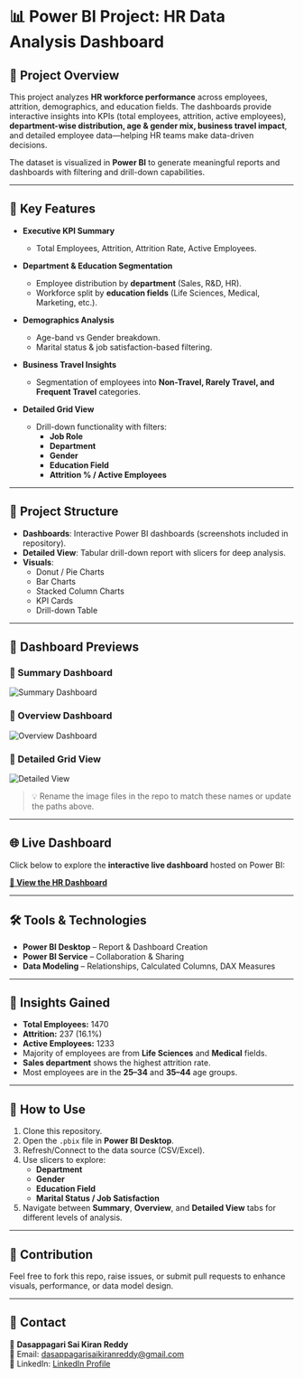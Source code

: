 # 📊 Power BI Project: HR Data Analysis Dashboard  

## 📌 Project Overview  
This project analyzes **HR workforce performance** across employees, attrition, demographics, and education fields. The dashboards provide interactive insights into KPIs (total employees, attrition, active employees), **department-wise distribution, age & gender mix, business travel impact**, and detailed employee data—helping HR teams make data-driven decisions.  

The dataset is visualized in **Power BI** to generate meaningful reports and dashboards with filtering and drill-down capabilities.  

---

## 🚀 Key Features  
- **Executive KPI Summary**  
  - Total Employees, Attrition, Attrition Rate, Active Employees.  

- **Department & Education Segmentation**  
  - Employee distribution by **department** (Sales, R&D, HR).  
  - Workforce split by **education fields** (Life Sciences, Medical, Marketing, etc.).  

- **Demographics Analysis**  
  - Age-band vs Gender breakdown.  
  - Marital status & job satisfaction-based filtering.  

- **Business Travel Insights**  
  - Segmentation of employees into **Non-Travel, Rarely Travel, and Frequent Travel** categories.  

- **Detailed Grid View**  
  - Drill-down functionality with filters:  
    - **Job Role**  
    - **Department**  
    - **Gender**  
    - **Education Field**  
    - **Attrition % / Active Employees**  

---

## 📂 Project Structure  
- **Dashboards**: Interactive Power BI dashboards (screenshots included in repository).  
- **Detailed View**: Tabular drill-down report with slicers for deep analysis.  
- **Visuals**:  
  - Donut / Pie Charts  
  - Bar Charts  
  - Stacked Column Charts  
  - KPI Cards  
  - Drill-down Table  

---

## 📸 Dashboard Previews  

### 🔹 Summary Dashboard  
![Summary Dashboard](./Dashboard_Screenshots/summary.png)  

### 🔹 Overview Dashboard  
![Overview Dashboard](./Dashboard_Screenshots/overview.png)  

### 🔹 Detailed Grid View  
![Detailed View](./Dashboard_Screenshots/detailed.png)  

> 💡 Rename the image files in the repo to match these names or update the paths above.  

---

## 🌐 Live Dashboard  

Click below to explore the **interactive live dashboard** hosted on Power BI:  

[**🔗 View the HR Dashboard**](https://app.powerbi.com/links/l3ArWvVjLq?ctid=4ce8fa72-23e2-4b0c-b5e0-847fff441edd&pbi_source=linkShare)  

---

## 🛠️ Tools & Technologies  
- **Power BI Desktop** – Report & Dashboard Creation  
- **Power BI Service** – Collaboration & Sharing  
- **Data Modeling** – Relationships, Calculated Columns, DAX Measures  

---

## 🎯 Insights Gained  
- **Total Employees:** 1470  
- **Attrition:** 237 (16.1%)  
- **Active Employees:** 1233  
- Majority of employees are from **Life Sciences** and **Medical** fields.  
- **Sales department** shows the highest attrition rate.  
- Most employees are in the **25–34** and **35–44** age groups.  

---

## 📌 How to Use  
1. Clone this repository.  
2. Open the `.pbix` file in **Power BI Desktop**.  
3. Refresh/Connect to the data source (CSV/Excel).  
4. Use slicers to explore:  
   - **Department**  
   - **Gender**  
   - **Education Field**  
   - **Marital Status / Job Satisfaction**  
5. Navigate between **Summary**, **Overview**, and **Detailed View** tabs for different levels of analysis.  

---

## 🤝 Contribution  
Feel free to fork this repo, raise issues, or submit pull requests to enhance visuals, performance, or data model design.  

---

## 📧 Contact  
👤 **Dasappagari Sai Kiran Reddy**  
📩 Email: [dasappagarisaikiranreddy@gmail.com](mailto:dasappagarisaikiranreddy@gmail.com)  
🔗 LinkedIn: [LinkedIn Profile](https://linkedin.com/in/your-profile)  
